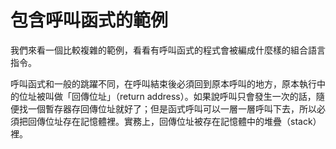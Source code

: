 # 包含呼叫函式的範例

我們來看一個比較複雜的範例，看看有呼叫函式的程式會被編成什麼樣的組合語言指令。

呼叫函式和一般的跳躍不同，在呼叫結束後必須回到原本呼叫的地方，原本執行中的位址被叫做「回傳位址」（return address）。如果說呼叫只會發生一次的話，隨便找一個暫存器存回傳位址就好了；但是函式呼叫可以一層一層呼叫下去，所以必須把回傳位址存在記憶體裡。實務上，回傳位址被存在記憶體中的堆疊（stack）裡。



